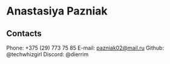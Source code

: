 # Anastasiya Pazniak
## Contacts


Phone: +375 (29) 773 75 85
E-mail: pazniak02@mail.ru
Github: @techwhizgirl
Discord: @dierrim